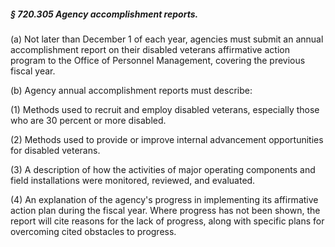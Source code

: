 ##### § 720.305 Agency accomplishment reports. #####

(a) Not later than December 1 of each year, agencies must submit an annual accomplishment report on their disabled veterans affirmative action program to the Office of Personnel Management, covering the previous fiscal year.

(b) Agency annual accomplishment reports must describe:

(1) Methods used to recruit and employ disabled veterans, especially those who are 30 percent or more disabled.

(2) Methods used to provide or improve internal advancement opportunities for disabled veterans.

(3) A description of how the activities of major operating components and field installations were monitored, reviewed, and evaluated.

(4) An explanation of the agency's progress in implementing its affirmative action plan during the fiscal year. Where progress has not been shown, the report will cite reasons for the lack of progress, along with specific plans for overcoming cited obstacles to progress.